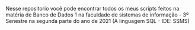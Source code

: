 Nesse repositorio você pode encontrar todos os meus scripts feitos na matéria de Banco de Dados 1 na faculdade de sistemas de informação - 3º Senestre na segunda parte do ano de 2021 (A linguagem SQL - IDE: SSMS)
